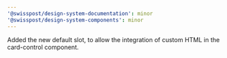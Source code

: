 ```yaml
---
'@swisspost/design-system-documentation': minor
'@swisspost/design-system-components': minor
---
```


Added the new default slot, to allow the integration of custom HTML in the card-control component.
